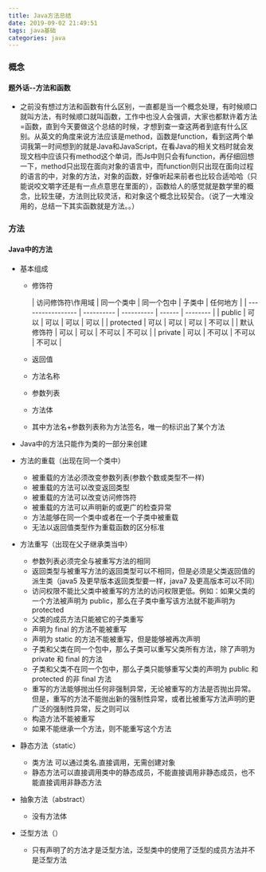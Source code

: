 ```yaml
---
title: Java方法总结
date: 2019-09-02 21:49:51
tags: java基础
categories: java
---
```


### 概念

#### 题外话--方法和函数

- 之前没有想过方法和函数有什么区别，一直都是当一个概念处理，有时候顺口就叫方法，有时候顺口就叫函数，工作中也没人会强调，大家也都默许着方法=函数，直到今天要做这个总结的时候，才想到查一查这两者到底有什么区别。从英文的角度来说方法应该是method，函数是function，看到这两个单词我第一时间想到的就是Java和JavaScript，在看Java的相关文档时就会发现文档中应该只有method这个单词，而Js中则只会有function，再仔细回想一下，method只出现在面向对象的语言中，而function则只出现在面向过程的语言的中，对象的方法，对象的函数，好像听起来前者也比较合适哈哈（只能说咬文嚼字还是有一点点意思在里面的），函数给人的感觉就是数学里的概念，比较生硬，方法则比较灵活，和对象这个概念比较契合。（说了一大堆没用的，总结一下其实函数就是方法。。）

### 方法

#### Java中的方法

- 基本组成
  
  - 修饰符
  
    | 访问修饰符\作用域 | 同一个类中 | 同一个包中 | 子类中 | 任何地方 |
  | ----------------- | ---------- | ---------- | ------ | -------- |
    | public            | 可以       | 可以       | 可以   | 可以     |
    | protected         | 可以       | 可以       | 可以   | 不可以   |
    | 默认修饰符        | 可以       | 可以       | 不可以 | 不可以   |
    | private           | 可以       | 不可以     | 不可以 | 不可以   |
  
  - 返回值
  
  - 方法名称
  
  - 参数列表
  
  - 方法体
  
  - 其中方法名+参数列表称为方法签名，唯一的标识出了某个方法
  
- Java中的方法只能作为类的一部分来创建

- 方法的重载（出现在同一个类中）

  - 被重载的方法必须改变参数列表(参数个数或类型不一样)
  - 被重载的方法可以改变返回类型
  - 被重载的方法可以改变访问修饰符
  - 被重载的方法可以声明新的或更广的检查异常
  - 方法能够在同一个类中或者在一个子类中被重载
  - 无法以返回值类型作为重载函数的区分标准

- 方法重写（出现在父子继承类当中）

  - 参数列表必须完全与被重写方法的相同
  - 返回类型与被重写方法的返回类型可以不相同，但是必须是父类返回值的派生类（java5 及更早版本返回类型要一样，java7 及更高版本可以不同）
  - 访问权限不能比父类中被重写的方法的访问权限更低。例如：如果父类的一个方法被声明为 public，那么在子类中重写该方法就不能声明为 protected
  - 父类的成员方法只能被它的子类重写
  - 声明为 final 的方法不能被重写
  - 声明为 static 的方法不能被重写，但是能够被再次声明
  - 子类和父类在同一个包中，那么子类可以重写父类所有方法，除了声明为 private 和 final 的方法
  - 子类和父类不在同一个包中，那么子类只能够重写父类的声明为 public 和 protected 的非 final 方法
  - 重写的方法能够抛出任何非强制异常，无论被重写的方法是否抛出异常。但是，重写的方法不能抛出新的强制性异常，或者比被重写方法声明的更广泛的强制性异常，反之则可以
  - 构造方法不能被重写
  - 如果不能继承一个方法，则不能重写这个方法

- 静态方法（static）

  - 类方法  可以通过类名.直接调用，无需创建对象
  - 静态方法可以直接调用类中的静态成员，不能直接调用非静态成员，也不能直接调用非静态方法

- 抽象方法（abstract）

  - 没有方法体

- 泛型方法（<T>）

  - 只有声明了<T>的方法才是泛型方法，泛型类中的使用了泛型的成员方法并不是泛型方法

